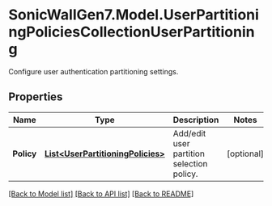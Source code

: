 # SonicWallGen7.Model.UserPartitioningPoliciesCollectionUserPartitioning
Configure user authentication partitioning settings.

## Properties

Name | Type | Description | Notes
------------ | ------------- | ------------- | -------------
**Policy** | [**List&lt;UserPartitioningPolicies&gt;**](UserPartitioningPolicies.md) | Add/edit user partition selection policy. | [optional] 

[[Back to Model list]](../README.md#documentation-for-models) [[Back to API list]](../README.md#documentation-for-api-endpoints) [[Back to README]](../README.md)

